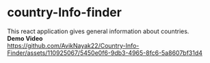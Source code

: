 # country-Info-finder
This react application gives general information about countries.</br>
**Demo Video**</br>
https://github.com/AvikNayak22/Country-Info-Finder/assets/110925067/5450e0f6-9db3-4965-8fc6-5a8607bf31d4

